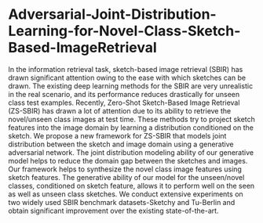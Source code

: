 # Adversarial-Joint-Distribution-Learning-for-Novel-Class-Sketch-Based-ImageRetrieval
In the information retrieval task, sketch-based image retrieval (SBIR) has drawn significant attention owing to the ease with which sketches can be drawn. The existing deep learning methods for the SBIR are very unrealistic in the real scenario, and its performance reduces drastically for unseen class test examples. Recently, Zero-Shot Sketch-Based Image Retrieval (ZS-SBIR) has drawn a lot of attention due to its ability to retrieve the novel/unseen class images at test time. These methods try to project sketch features into the image domain by learning a distribution conditioned on the sketch. We propose a new framework for ZS-SBIR that models joint distribution between the sketch and image domain using a generative adversarial network. The joint distribution modeling ability of our generative model helps to reduce the domain gap between the sketches and images. Our framework helps to synthesize the novel class image features using sketch features. The generative ability of our model for the unseen/novel classes, conditioned on sketch feature, allows it to perform well on the seen as well as unseen class sketches. We conduct extensive experiments on two widely used SBIR benchmark datasets-Sketchy and Tu-Berlin and obtain significant improvement over the existing state-of-the-art.
